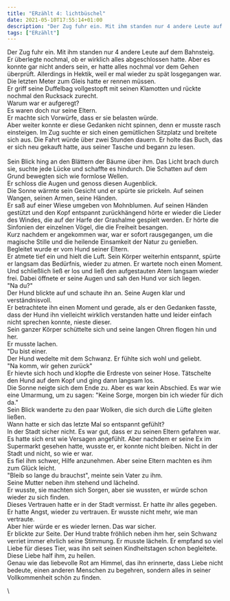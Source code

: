```yaml
---
title: "ERzählt 4: lichtbüschel"
date: 2021-05-10T17:55:14+01:00
description: "Der Zug fuhr ein. Mit ihm standen nur 4 andere Leute auf dem Bahnsteig."
tags: ["ERzählt"]
---
```


Der Zug fuhr ein. Mit ihm standen nur 4 andere Leute auf dem Bahnsteig.\
Er überlegte nochmal, ob er wirklich alles abgeschlossen hatte. Aber es konnte gar nicht anders sein, er hatte alles nochmal vor dem Gehen überprüft. Allerdings in Hektik, weil er mal wieder zu spät losgegangen war.\
Die letzten Meter zum Gleis hatte er rennen müssen.\
Er griff seine Duffelbag vollgestopft mit seinen Klamotten und rückte nochmal den Rucksack zurecht.\
Warum war er aufgeregt?\
Es waren doch nur seine Eltern.\
Er machte sich Vorwürfe, dass er sie belasten würde.\
Aber weiter konnte er diese Gedanken nicht spinnen, denn er musste rasch einsteigen. Im Zug suchte er sich einen gemütlichen Sitzplatz und breitete sich aus. Die Fahrt würde über zwei Stunden dauern. Er holte das Buch, das er sich neu gekauft hatte, aus seiner Tasche und begann zu lesen. \
 \
Sein Blick hing an den Blättern der Bäume über ihm. Das Licht brach durch sie, suchte jede Lücke und schaffte es hindurch. Die Schatten auf dem Grund bewegten sich wie formlose Wellen.\
Er schloss die Augen und genoss diesen Augenblick.\
Die Sonne wärmte sein Gesicht und er spürte sie prickeln. Auf seinen Wangen, seinen Armen, seine Händen.\
Er saß auf einer Wiese umgeben von Mohnblumen. Auf seinen Händen gestützt und den Kopf entspannt zurückhängend hörte er wieder die Lieder des Windes, die auf der Harfe der Grashalme gespielt werden. Er hörte die Sinfonien der einzelnen Vögel, die die Freiheit besangen.\
Kurz nachdem er angekommen war, war er sofort rausgegangen, um die magische Stille und die heilende Einsamkeit der Natur zu genießen. Begleitet wurde er vom Hund seiner Eltern.\
Er atmete tief ein und hielt die Luft. Sein Körper weiterhin entspannt, spürte er langsam das Bedürfnis, wieder zu atmen. Er wartete noch einen Moment. Und schließlich ließ er los und ließ den aufgestauten Atem langsam wieder frei. Dabei öffnete er seine Augen und sah den Hund vor sich liegen. \
"Na du?"\
Der Hund blickte auf und schaute ihn an. Seine Augen klar und verständnisvoll.\
Er betrachtete ihn einen Moment und gerade, als er den Gedanken fasste, dass der Hund ihn vielleicht wirklich verstanden hatte und leider einfach nicht sprechen konnte, nieste dieser.\
Sein ganzer Körper schüttelte sich und seine langen Ohren flogen hin und her.\
Er musste lachen.\
"Du bist einer.\
Der Hund wedelte mit dem Schwanz. Er fühlte sich wohl und geliebt.\
"Na komm, wir gehen zurück"\
Er hievte sich hoch und klopfte die Erdreste von seiner Hose. Tätschelte den Hund auf dem Kopf und ging dann langsam los.\
Die Sonne neigte sich dem Ende zu. Aber es war kein Abschied. Es war wie eine Umarmung, um zu sagen: "Keine Sorge, morgen bin ich wieder für dich da."\
Sein Blick wanderte zu den paar Wolken, die sich durch die Lüfte gleiten ließen.\
Wann hatte er sich das letzte Mal so entspannt gefühlt?\
In der Stadt sicher nicht. Es war gut, dass er zu seinen Eltern gefahren war.\
Es hatte sich erst wie Versagen angefühlt. Aber nachdem er seine Ex im Supermarkt gesehen hatte, wusste er, er konnte nicht bleiben. Nicht in der Stadt und nicht, so wie er war.\
Es fiel ihm schwer, Hilfe anzunehmen. Aber seine Eltern machten es ihm zum Glück leicht.\
"Bleib so lange du brauchst", meinte sein Vater zu ihm.\
Seine Mutter neben ihm stehend und lächelnd.\
Er wusste, sie machten sich Sorgen, aber sie wussten, er würde schon wieder zu sich finden.\
Dieses Vertrauen hatte er in der Stadt vermisst. Er hatte ihr alles gegeben. Er hatte Angst, wieder zu vertrauen. Er wusste nicht mehr, wie man vertraute.\
Aber hier würde er es wieder lernen. Das war sicher.\
Er blickte zur Seite. Der Hund trabte fröhlich neben ihm her, sein Schwanz verriet immer ehrlich seine Stimmung. Er musste lächeln. Er empfand so viel Liebe für dieses Tier, was ihn seit seinen Kindheitstagen schon begleitete.\
Diese Liebe half ihm, zu heilen.\
Genau wie das liebevolle Rot am Himmel, das ihn erinnerte, dass Liebe nicht bedeute, einen anderen Menschen zu begehren, sondern alles in seiner Vollkommenheit schön zu finden.



\




